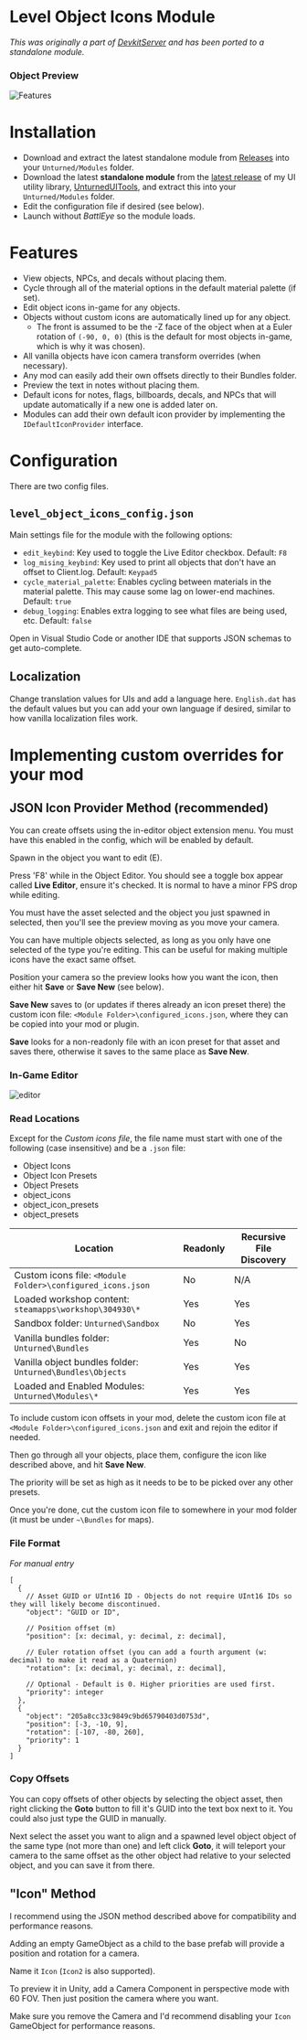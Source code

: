 # Level Object Icons Module

*This was originally a part of [DevkitServer](https://github.com/DanielWillett/DevkitServer) and has been ported to a standalone module.*

### Object Preview
![Features](https://github.com/DanielWillett/LevelObjectIcons/assets/12886600/682d16b8-ece3-41ab-ad15-584911cf39ea)

# Installation
* Download and extract the latest standalone module from [Releases](https://github.com/DanielWillett/LevelObjectIcons/releases/) into your `Unturned/Modules` folder.
* Download the latest **standalone module** from the [latest release](https://github.com/DanielWillett/UnturnedUITools/releases/) of my UI utility library, [UnturnedUITools](https://github.com/DanielWillett/UnturnedUITools), and extract this into your `Unturned/Modules` folder.
* Edit the configuration file if desired (see below).
* Launch without *BattlEye* so the module loads.

# Features
* View objects, NPCs, and decals without placing them.
* Cycle through all of the material options in the default material palette (if set).
* Edit object icons in-game for any objects.
* Objects without custom icons are automatically lined up for any object.
  * The front is assumed to be the -Z face of the object when at a Euler rotation of `(-90, 0, 0)` (this is the default for most objects in-game, which is why it was chosen).<br>
* All vanilla objects have icon camera transform overrides (when necessary).
* Any mod can easily add their own offsets directly to their Bundles folder.
* Preview the text in notes without placing them.
* Default icons for notes, flags, billboards, decals, and NPCs that will update automatically if a new one is added later on.
* Modules can add their own default icon provider by implementing the `IDefaultIconProvider` interface.

# Configuration
There are two config files.
## `level_object_icons_config.json`
Main settings file for the module with the following options:
* `edit_keybind`: Key used to toggle the Live Editor checkbox. Default: `F8`
* `log_mising_keybind`: Key used to print all objects that don't have an offset to Client.log. Default: `Keypad5`
* `cycle_material_palette`: Enables cycling between materials in the material palette. This may cause some lag on lower-end machines. Default: `true`
* `debug_logging`: Enables extra logging to see what files are being used, etc. Default: `false`

Open in Visual Studio Code or another IDE that supports JSON schemas to get auto-complete.

## Localization
Change translation values for UIs and add a language here. `English.dat` has the default values but you can add your own language if desired, similar to how vanilla localization files work.

# Implementing custom overrides for your mod

## JSON Icon Provider Method (recommended)
You can create offsets using the in-editor object extension menu. You must have this enabled in the config, which will be enabled by default.

Spawn in the object you want to edit (E).

Press 'F8' while in the Object Editor. You should see a toggle box appear called **Live Editor**, ensure it's checked.
It is normal to have a minor FPS drop while editing.

You must have the asset selected and the object you just spawned in selected, then you'll see the preview moving as you move your camera.

You can have multiple objects selected, as long as you only have one selected of the type you're editing. This can be useful for making multiple icons have the exact same offset.

Position your camera so the preview looks how you want the icon, then either hit **Save** or **Save New** (see below).

**Save New** saves to (or updates if theres already an icon preset there) the custom icon file: `<Module Folder>\configured_icons.json`, where they can be copied into your mod or plugin.

**Save** looks for a non-readonly file with an icon preset for that asset and saves there, otherwise it saves to the same place as **Save New**.

### In-Game Editor
![editor](https://github.com/DanielWillett/LevelObjectIcons/assets/12886600/8584b2bd-3390-40b7-ad54-844708a48eee)


### Read Locations

Except for the *Custom icons file*, the file name must start with one of the following (case insensitive) and be a `.json` file:

* Object Icons
* Object Icon Presets
* Object Presets
* object_icons
* object_icon_presets
* object_presets

|Location|Readonly|Recursive File Discovery|
|---|---|---|
|Custom icons file: `<Module Folder>\configured_icons.json`|No|N/A|
|Loaded workshop content: `steamapps\workshop\304930\*`|Yes|Yes|
|Sandbox folder: `Unturned\Sandbox`|No|Yes|
|Vanilla bundles folder: `Unturned\Bundles`|Yes|No|
|Vanilla object bundles folder: `Unturned\Bundles\Objects`|Yes|Yes|
|Loaded and Enabled Modules: `Unturned\Modules\*`|Yes|Yes|

To include custom icon offsets in your mod, delete the custom icon file at `<Module Folder>\configured_icons.json` and exit and rejoin the editor if needed.

Then go through all your objects, place them, configure the icon like described above, and hit **Save New**.

The priority will be set as high as it needs to be to be picked over any other presets.

Once you're done, cut the custom icon file to somewhere in your mod folder (it must be under `~\Bundles` for maps).

### File Format 
*For manual entry*
```jsonc
[
  {
    // Asset GUID or UInt16 ID - Objects do not require UInt16 IDs so they will likely become discontinued.
    "object": "GUID or ID",

    // Position offset (m)
    "position": [x: decimal, y: decimal, z: decimal],

    // Euler rotation offset (you can add a fourth argument (w: decimal) to make it read as a Quaternion)
    "rotation": [x: decimal, y: decimal, z: decimal],

    // Optional - Default is 0. Higher priorities are used first.
    "priority": integer
  },
  {
    "object": "205a8cc33c9849c9bd65790403d0753d",
    "position": [-3, -10, 9],
    "rotation": [-107, -80, 260],
    "priority": 1
  }
]
```

### Copy Offsets
You can copy offsets of other objects by selecting the object asset, then right clicking the **Goto** button to fill it's GUID into the text box next to it. You could also just type the GUID in manually.

Next select the asset you want to align and a spawned level object object of the same type (not more than one) and left click **Goto**, it will teleport your camera to the same offset as the other object had relative to your selected object, and you can save it from there.


## "Icon" Method
I recommend using the JSON method described above for compatibility and performance reasons.

Adding an empty GameObject as a child to the base prefab will provide a position and rotation for a camera.

Name it `Icon` (`Icon2` is also supported).

To preview it in Unity, add a Camera Component in perspective mode with 60 FOV. Then just position the camera where you want.

Make sure you remove the Camera and I'd recommend disabling your `Icon` GameObject for performance reasons.
